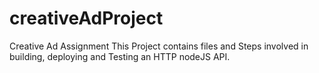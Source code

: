 # creativeAdProject
Creative Ad Assignment
This Project contains files and Steps involved in building, deploying and Testing an HTTP nodeJS API.
